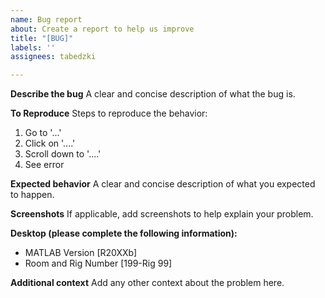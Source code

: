 ```yaml
---
name: Bug report
about: Create a report to help us improve
title: "[BUG]"
labels: ''
assignees: tabedzki

---
```


**Describe the bug**
A clear and concise description of what the bug is.

**To Reproduce**
Steps to reproduce the behavior:
1. Go to '...'
2. Click on '....'
3. Scroll down to '....'
4. See error

**Expected behavior**
A clear and concise description of what you expected to happen.

**Screenshots**
If applicable, add screenshots to help explain your problem.

**Desktop (please complete the following information):**
 - MATLAB Version [R20XXb]
 - Room and Rig Number [199-Rig 99]


**Additional context**
Add any other context about the problem here.

